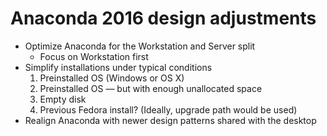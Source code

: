 # Anaconda 2016 design adjustments

* Optimize Anaconda for the Workstation and Server split
  - Focus on Workstation first
* Simplify installations under typical conditions
    1. Preinstalled OS (Windows or OS X)
    2. Preinstalled OS — but with enough unallocated space
    3. Empty disk
    4. Previous Fedora install? (Ideally, upgrade path would be used)
* Realign Anaconda with newer design patterns shared with the desktop
